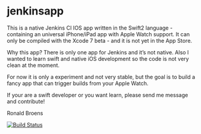 # jenkinsapp
This is a native Jenkins CI IOS app written in the Swift2 language - containing an universal iPhone/iPad app with Apple Watch support. It can only be compiled with the Xcode 7 beta - and it is not yet in the App Store. 

Why this app? There is only one app for Jenkins and it’s not native. Also I wanted to learn swift and native iOS development so the code is not very clean at the moment.

For now it is only a experiment and not very stable, but the goal is to build a fancy app that can trigger builds from your Apple Watch.

If your are a swift developer or you want learn, please send me message and contribute!

Ronald Broens

[![Build Status](https://travis-ci.org/windelbouwman/jenkinsapp.svg?branch=master)](https://travis-ci.org/windelbouwman/jenkinsapp)
